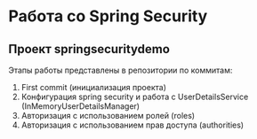 # Работа со Spring Security
## Проект springsecuritydemo 



Этапы работы представлены в репозитории по коммитам:
1. First commit (инициализация проекта)
2. Конфигурация spring security и работа с UserDetailsService (InMemoryUserDetailsManager)
3. Авторизация с использованием ролей (roles) 
4. Авторизация с использованием прав доступа (authorities)